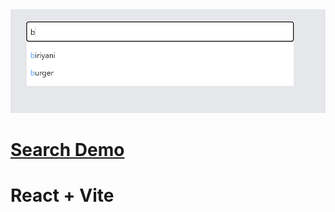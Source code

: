 



<img src="./src/assets/search.png"  className="rounded-lg"/>


# <a href="https://practives.netlify.app" target="_blank" rel="noopener noreferrer">Search Demo</a>





# React + Vite

